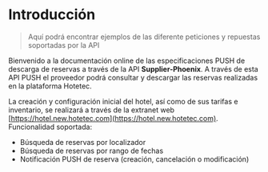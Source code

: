 # Introducción
> Aquí podrá encontrar ejemplos de las diferente peticiones y repuestas soportadas por la API

Bienvenido a la documentación online de las especificaciones PUSH de descarga de reservas a través de la API <b>Supplier-Phoenix</b>.
A través de esta API PUSH el proveedor podrá consultar y descargar las reservas realizadas en la plataforma Hotetec.

La creación y configuración inicial del hotel, así como de sus tarifas e inventario, se realizará a través de la extranet web
[https://hotel.new.hotetec.com](https://hotel.new.hotetec.com). Funcionalidad soportada:

- Búsqueda de reservas por localizador
- Búsqueda de reservas por rango de fechas
- Notificación PUSH de reserva (creación, cancelación o modificación) 